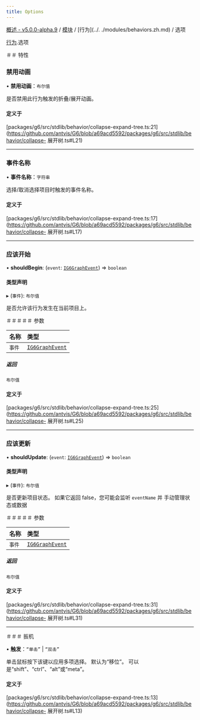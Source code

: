 ```yaml
---
title: Options
---
```


[概述 - v5.0.0-alpha.9](../../README.zh.md) / [模块](../../modules.zh.md) / [行为](../. ./modules/behaviors.zh.md) / 选项 

 [行为](../../modules/behaviors.zh.md).选项 

 ＃＃ 特性 

 ### 禁用动画 

 • **禁用动画**：`布尔值` 

 是否禁用此行为触发的折叠/展开动画。 

 #### 定义于 

 [packages/g6/src/stdlib/behavior/collapse-expand-tree.ts:21](https://github.com/antvis/G6/blob/a69acd5592/packages/g6/src/stdlib/behavior/collapse- 展开树.ts#L21) 

 ___ 

 ### 事件名称 

 • **事件名称**：`字符串` 

 选择/取消选择项目时触发的事件名称。 

 #### 定义于 

 [packages/g6/src/stdlib/behavior/collapse-expand-tree.ts:17](https://github.com/antvis/G6/blob/a69acd5592/packages/g6/src/stdlib/behavior/collapse- 展开树.ts#L17) 

 ___ 

 ### 应该开始 

 • **shouldBegin**: (`event`: [`IG6GraphEvent`](IG6GraphEvent.zh.md)) => `boolean` 

 #### 类型声明 

 ▸ (`事件`): `布尔值` 

 是否允许该行为发生在当前项目上。 

 ＃＃＃＃＃ 参数 

 | 名称 | 类型 | 
 | :------ | :------ | 
 | `事件` | [`IG6GraphEvent`](IG6GraphEvent.zh.md) | 

 ##### 返回 

 `布尔值` 

 #### 定义于 

 [packages/g6/src/stdlib/behavior/collapse-expand-tree.ts:25](https://github.com/antvis/G6/blob/a69acd5592/packages/g6/src/stdlib/behavior/collapse- 展开树.ts#L25) 

 ___ 

 ### 应该更新 

 • **shouldUpdate**: (`event`: [`IG6GraphEvent`](IG6GraphEvent.zh.md)) => `boolean` 

 #### 类型声明 

 ▸ (`事件`): `布尔值` 

 是否更新项目状态。 
 如果它返回 false，您可能会监听 `eventName` 并 
 手动管理状态或数据 

 ＃＃＃＃＃ 参数 

 | 名称 | 类型 | 
 | :------ | :------ | 
 | `事件` | [`IG6GraphEvent`](IG6GraphEvent.zh.md) | 

 ##### 返回 

 `布尔值` 

 #### 定义于 

 [packages/g6/src/stdlib/behavior/collapse-expand-tree.ts:31](https://github.com/antvis/G6/blob/a69acd5592/packages/g6/src/stdlib/behavior/collapse- 展开树.ts#L31) 

 ___ 

 ＃＃＃ 扳机 

 • **触发**：``“单击”`` \| ``“双击”`` 

 单击鼠标按下该键以应用多项选择。 
 默认为“移位”。 
 可以是“shift”、“ctrl”、“alt”或“meta”。 

 #### 定义于 

 [packages/g6/src/stdlib/behavior/collapse-expand-tree.ts:13](https://github.com/antvis/G6/blob/a69acd5592/packages/g6/src/stdlib/behavior/collapse- 展开树.ts#L13)